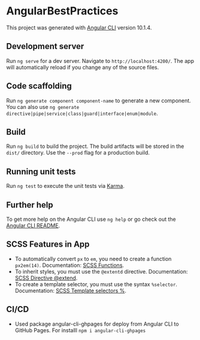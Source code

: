 # AngularBestPractices

This project was generated with [Angular CLI](https://github.com/angular/angular-cli) version 10.1.4.

## Development server

Run `ng serve` for a dev server. Navigate to `http://localhost:4200/`. The app will automatically reload if you change any of the source files.

## Code scaffolding

Run `ng generate component component-name` to generate a new component. You can also use `ng generate directive|pipe|service|class|guard|interface|enum|module`.

## Build

Run `ng build` to build the project. The build artifacts will be stored in the `dist/` directory. Use the `--prod` flag for a production build.

## Running unit tests

Run `ng test` to execute the unit tests via [Karma](https://karma-runner.github.io).

## Further help

To get more help on the Angular CLI use `ng help` or go check out the [Angular CLI README](https://github.com/angular/angular-cli/blob/master/README.md).

## SCSS Features in App
- To automatically convert `px` to `em`, you need to create a function `px2em(14)`. Documentation: [SCSS Functions](https://css-tricks.com/snippets/sass/px-to-em-functions/).
- To inherit styles, you must use the `@extentd` directive. Documentation: [SCSS Directive @extend](https://sass-scss.ru/documentation/pravila_i_direktivi/kak_eto_rabotaet/).
- To create a template selector, you must use the syntax `%selector`. Documentation: [SCSS Template selectors %](https://sass-scss.ru/documentation/rasshirenie_css/shablonnie_selektori/).

## CI/CD

- Used package angular-cli-ghpages for deploy from Angular CLI to GitHub Pages. For installl `npm i angular-cli-ghpages`
